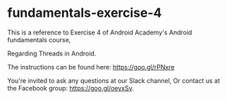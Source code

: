 # fundamentals-exercise-4


This is a reference to Exercise 4 of Android Academy's Android fundamentals course,

Regarding Threads in Android.


The instructions can be found here: https://goo.gl/rPNxre

You're invited to ask any questions at our Slack channel, Or contact us at the Facebook group: https://goo.gl/oeyxSv.

